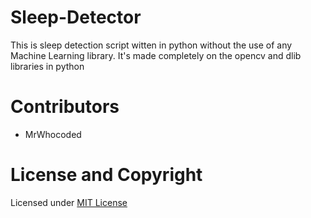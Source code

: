# Sleep-Detector

This is sleep detection script witten in python without the use of any Machine Learning library. 
It's made completely on the opencv and dlib libraries in python

# Contributors

- MrWhocoded

# License and Copyright

Licensed under [MIT License](LICENSE)
